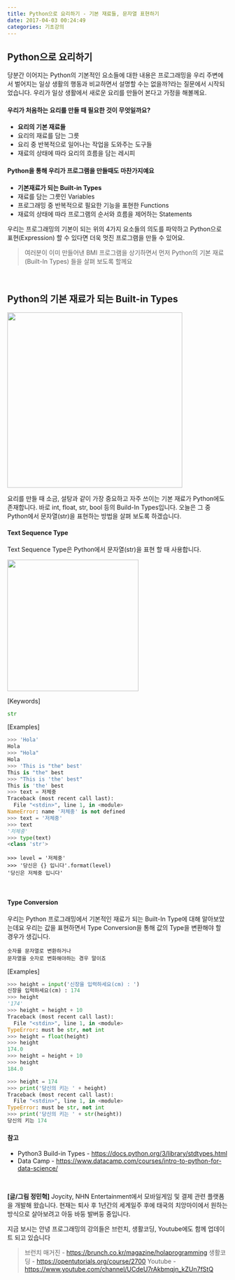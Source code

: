 ```yaml
---
title: Python으로 요리하기 - 기본 재료들, 문자열 표현하기
date: 2017-04-03 00:24:49
categories: 기초강의
---
```


## Python으로 요리하기

당분간 이어지는 Python의 기본적인 요소들에 대한 내용은 프로그래밍을 우리 주변에서 벌어지는 일상 생활의 행동과 비교하면서 설명할 수는 없을까?라는 질문에서 시작되었습니다. 우리가 일상 생활에서 새로운 요리를 만들어 본다고 가정을 해볼께요.

#### 우리가 처음하는 요리를 만들 때 필요한 것이 무엇일까요?

- **요리의 기본 재료들**
- 요리의 재료를 담는 그릇
- 요리 중 반복적으로 일어나는 작업을 도와주는 도구들
- 재료의 상태에 따라 요리의 흐름을 담는 레시피


#### Python을 통해 우리가 프로그램을 만들때도 마찬가지예요

- **기본재료가 되는 Built-in Types**
- 재료를 담는 그릇인 Variables
- 프로그래밍 중 반복적으로 필요한 기능을 표현한 Functions
- 재료의 상태에 따라 프로그램의 순서와 흐름을 제어하는 Statements

우리는 프로그래밍의 기본이 되는 위의 4가지 요소들의 의도를 파악하고 Python으로 표현(Expression) 할 수 있다면 더욱 멋진 프로그램을 만들 수 있어요.

> 여러분이 이미 만들어낸 BMI 프로그램을 상기하면서 먼저 Python의 기본 재료(Built-In Types) 들을 살펴 보도록 할께요

<br>

## Python의 기본 재료가 되는 Built-in Types

<img src='https://cdn.dribbble.com/users/79811/screenshots/2997416/artboard_1_copy_5caprese.png' width='400' />

요리를 만들 때 소금, 설탕과 같이 가장 중요하고 자주 쓰이는 기본 재료가 Python에도 존재합니다. 바로 int, float, str, bool 등의 Build-In Types입니다. 오늘은 그 중 Python에서 문자열(str)을 표현하는 방법을 살펴 보도록 하겠습니다.

#### Text Sequence Type

Text Sequence Type은 Python에서 문자열(str)을 표현 할 때 사용합니다.

<img src='https://cdn.dribbble.com/users/88761/screenshots/3208817/dribbble_user_registration.gif' width='300' />

[Keywords]
```python
str
```

[Examples]
```python
>>> 'Hola'
Hola
>>> "Hola"
Hola
>>> 'This is "the" best'
This is "the" best
>>> "This is 'the' best"
This is 'the' best
>>> text = 저체중
Traceback (most recent call last):
  File "<stdin>", line 1, in <module>
NameError: name '저체중' is not defined
>>> text = '저체중'
>>> text
'저체중'
>>> type(text)
<class 'str'>
```

```
>>> level = '저체중'
>>> '당신은 {} 입니다'.format(level)
'당신은 저체중 입니다'
```

<br>

#### Type Conversion

우리는 Python 프로그래밍에서 기본적인 재료가 되는 Built-In Type에 대해 알아보았는데요 우리는 값을 표현하면서 Type Conversion을 통해 값의 Type을 변환해야 할 경우가 생깁니다.

```
숫자를 문자열로 변환하거나
문자열을 숫자로 변화해야하는 경우 말이죠
```

[Examples]
```python
>>> height = input('신장을 입력하세요(cm) : ')
신장을 입력하세요(cm) : 174
>>> height
'174'
>>> height = height + 10
Traceback (most recent call last):
  File "<stdin>", line 1, in <module>
TypeError: must be str, not int
>>> height = float(height)
>>> height
174.0
>>> height = height + 10
>>> height
184.0
```

```python
>>> height = 174
>>> print('당신의 키는 ' + height)
Traceback (most recent call last):
  File "<stdin>", line 1, in <module>
TypeError: must be str, not int
>>> print('당신의 키는 ' + str(height))
당신의 키는 174
```

#### 참고

- Python3 Build-in Types - https://docs.python.org/3/library/stdtypes.html
- Data Camp - https://www.datacamp.com/courses/intro-to-python-for-data-science/

<br>

**[글/그림 정민혁]**
Joycity, NHN Entertainment에서 모바일게임 및 결제 관련 플랫폼을 개발해 왔습니다. 현재는 퇴사 후 1년간의 세계일주 후에 태국의 치앙마이에서 원하는 방식으로 살아보려고 아둥 바둥 발버둥 중입니다.

지금 보시는 안녕 프로그래밍의 강의들은 브런치, 생활코딩, Youtube에도 함께 업데이트 되고 있습니다
> 브런치 매거진 - https://brunch.co.kr/magazine/holaprogramming
생활코딩 - https://opentutorials.org/course/2700
Youtube - https://www.youtube.com/channel/UCdeU7rAkbmqjn_kZUn7fStQ